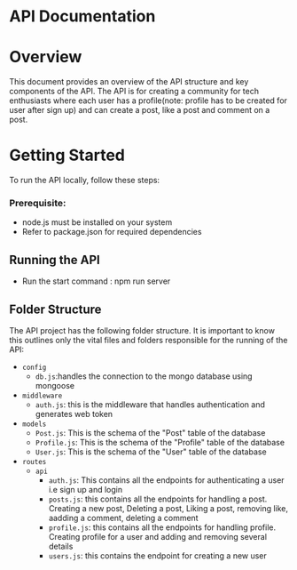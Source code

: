 # API Documentation
# Overview
This document provides an overview of the API structure and key components of the API. The API is for creating a community for tech enthusiasts where each user has a profile(note: profile has to be created for user after sign up) and can create a post, like a post and comment on a post.
# Getting Started
To run the API locally, follow these steps:
### Prerequisite:
- node.js must be installed on your system
- Refer to package.json for required dependencies</li>
## Running the API
- Run the start command : npm run server
## Folder Structure

The API project has the following folder structure. It is important to know this outlines only the vital files and folders responsible for the running of the API: 
- `config`
  - `db.js`:handles the connection to the mongo database using mongoose
- `middleware`
  - `auth.js`: this is the middleware that handles authentication and generates web token
- `models`
  - `Post.js`: This is the schema of the "Post" table of the database
  - `Profile.js`: This is the schema of the "Profile" table of the database
  - `User.js`: This is the schema of the "User" table of the database
- `routes`
  - `api`
    - `auth.js`: This contains all the endpoints for authenticating a user i.e sign up and login
    - `posts.js`: this contains all the endpoints for handling a post. Creating a new post, Deleting a post, Liking a post, removing like, aadding a comment, deleting a comment
    - `profile.js`: this contains all the endpoints for handling profile. Creating profile for a user and adding and removing several details
    - `users.js`: this contains the endpoint for creating a new user

<!-- ## `manage.py`
The `manage.py` file is the main entry point and it holds all the command to be performed on the server. It initializes the sqlite3 connection and starts the HTTP server.

## `views.py`

The `views.py` folder contains HTTP request handler functions for managing Person resources. It includes functions for creating, retrieving, updating, and deleting Person objects.

- `person_list`: Creates a new Person.
- `person_detail`: Retrieves a Person by id, updates an existing person and also deletes a person by id

The `models.py` folder defines the data structure for a Person and provides database-related functionality.

- `Person`: Represents a Person resource.

## Conclusion

This documentation provides an overview of the structure and key components of the API. For more detailed information on each component and their functions, refer to the corresponding source code files in the repository. -->
